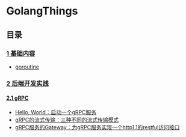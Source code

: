 # GolangThings
## 目录

### [1 基础内容](./basic_content)
- [goroutine](./basic_content/goroutine)

### [2 后端开发实践](./backend)
#### [2.1 gRPC](./backend/gRPC)
- [Hello, World：启动一个gRPC服务](./backend/gRPC/helloworld)
- [gRPC的流式传输：三种不同的流式传输模式](./backend/gRPC/stream)
- [gRPC服务的Gateway：为gRPC服务实现一个http1.1的restful访问接口](./backend/gRPC/gateway)